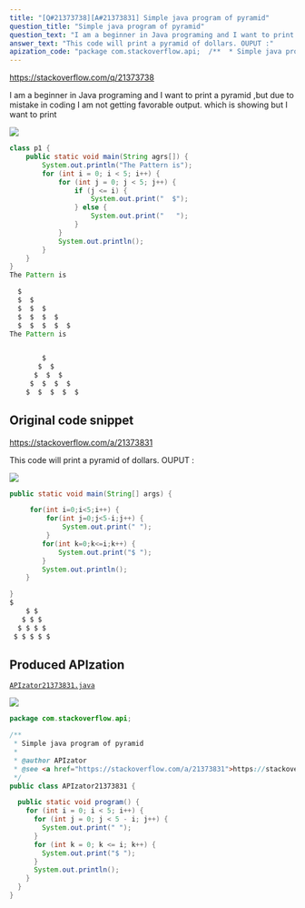 ```yaml
---
title: "[Q#21373738][A#21373831] Simple java program of pyramid"
question_title: "Simple java program of pyramid"
question_text: "I am a beginner in Java programing and I want to print a pyramid ,but due to mistake in coding I am not getting favorable output. which is showing but I want to print"
answer_text: "This code will print a pyramid of dollars. OUPUT :"
apization_code: "package com.stackoverflow.api;  /**  * Simple java program of pyramid  *  * @author APIzator  * @see <a href=\"https://stackoverflow.com/a/21373831\">https://stackoverflow.com/a/21373831</a>  */ public class APIzator21373831 {    public static void program() {     for (int i = 0; i < 5; i++) {       for (int j = 0; j < 5 - i; j++) {         System.out.print(\" \");       }       for (int k = 0; k <= i; k++) {         System.out.print(\"$ \");       }       System.out.println();     }   } }"
---
```


https://stackoverflow.com/q/21373738

I am a beginner in Java programing and I want to print a pyramid ,but due to mistake in coding I am not getting favorable output.
which is showing
but I want to print


<div class="code-logo"><img src="/stackoverflow.png" /></div>

```java
class p1 {
    public static void main(String agrs[]) {
        System.out.println("The Pattern is");
        for (int i = 0; i < 5; i++) {
            for (int j = 0; j < 5; j++) {
                if (j <= i) {
                    System.out.print("  $");
                } else {
                    System.out.print("   ");
                }
            }
            System.out.println();
        }
    }
}
The Pattern is

  $            
  $  $         
  $  $  $      
  $  $  $  $   
  $  $  $  $  $
The Pattern is


        $            
       $  $         
      $  $  $      
     $  $  $  $   
    $  $  $  $  $
```


## Original code snippet

https://stackoverflow.com/a/21373831

This code will print a pyramid of dollars.
OUPUT :

<div class="code-logo"><img src="/stackoverflow.png" /></div>

```java
public static void main(String[] args) {

     for(int i=0;i<5;i++) {
         for(int j=0;j<5-i;j++) {
             System.out.print(" ");
         }
        for(int k=0;k<=i;k++) {
            System.out.print("$ ");
        }
        System.out.println();  
    }

}
$ 
    $ $ 
   $ $ $ 
  $ $ $ $ 
 $ $ $ $ $
```

## Produced APIzation

[`APIzator21373831.java`](https://github.com/pasqualesalza/apization/raw/main/data/search/APIzator21373831.java)

<div class="code-logo"><img src="/apizator.png" /></div>

```java
package com.stackoverflow.api;

/**
 * Simple java program of pyramid
 *
 * @author APIzator
 * @see <a href="https://stackoverflow.com/a/21373831">https://stackoverflow.com/a/21373831</a>
 */
public class APIzator21373831 {

  public static void program() {
    for (int i = 0; i < 5; i++) {
      for (int j = 0; j < 5 - i; j++) {
        System.out.print(" ");
      }
      for (int k = 0; k <= i; k++) {
        System.out.print("$ ");
      }
      System.out.println();
    }
  }
}

```